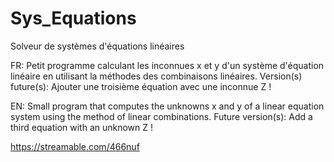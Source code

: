 # Sys_Equations
Solveur de systèmes d'équations linéaires

FR: Petit programme calculant les inconnues x et y d'un système d'équation linéaire en utilisant 
la méthodes des combinaisons linéaires. 
Version(s) future(s): Ajouter une troisième équation avec une inconnue Z ! 

EN: Small program that computes the unknowns x and y of a linear equation system using 
the method of linear combinations. 
Future version(s): Add a third equation with an unknown Z ! 



https://streamable.com/466nuf
